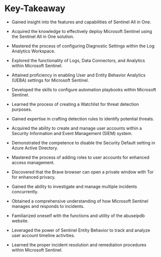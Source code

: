 # Key-Takeaway

- Gained insight into the features and capabilities of Sentinel All in One.

- Acquired the knowledge to effectively deploy Microsoft Sentinel using the Sentinel All in One solution.

- Mastered the process of configuring Diagnostic Settings within the Log Analytics Workspace.

- Explored the functionality of Logs, Data Connectors, and Analytics within Microsoft Sentinel.

- Attained proficiency in enabling User and Entity Behavior Analytics (UEBA) settings for Microsoft Sentinel.

- Developed the skills to configure automation playbooks within Microsoft Sentinel.

- Learned the process of creating a Watchlist for threat detection purposes.

- Gained expertise in crafting detection rules to identify potential threats.

- Acquired the ability to create and manage user accounts within a Security Information and Event Management (SIEM) system.

- Demonstrated the competence to disable the Security Default setting in Azure Active Directory.

- Mastered the process of adding roles to user accounts for enhanced access management.

- Discovered that the Brave browser can open a private window with Tor for enhanced privacy.

- Gained the ability to investigate and manage multiple incidents concurrently.

- Obtained a comprehensive understanding of how Microsoft Sentinel manages and responds to incidents.
  
- Familiarized oneself with the functions and utility of the abuseipdb website.

- Leveraged the power of Sentinel Entity Behavior to track and analyze user account timeline activities.

- Learned the proper incident resolution and remediation procedures within Microsoft Sentinel.
